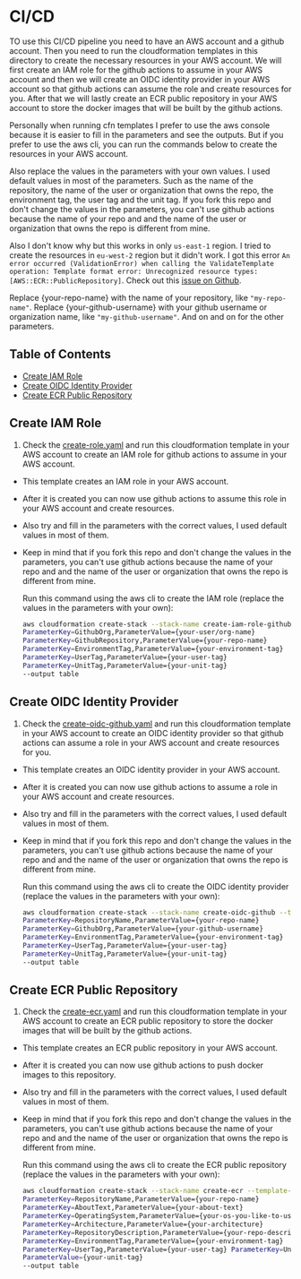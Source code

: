 # CI/CD

TO use this CI/CD pipeline you need to have an AWS account and a github account. Then you need to run the cloudformation templates in this directory to create the necessary resources in your AWS account. We will first create an IAM role for the github actions to assume in your AWS account and then we will create an OIDC identity provider in your AWS account so that github actions can assume the role and create resources for you. After that we will lastly create an ECR public repository in your AWS account to store the docker images that will be built by the github actions.

Personally when running cfn templates I prefer to use the aws console because it is easier to fill in the parameters and see the outputs. But if you prefer to use the aws cli, you can run the commands below to create the resources in your AWS account.

Also replace the values in the parameters with your own values. I used default values in most of the parameters. Such as the name of the repository, the name of the user or organization that owns the repo, the environment tag, the user tag and the unit tag. If you fork this repo and don't change the values in the parameters, you can't use github actions because the name of your repo and and the name of the user or organization that owns the repo is different from mine.

Also I don't know why but this works in only `us-east-1` region. I tried to create the resources in `eu-west-2` region but it didn't work. I got this error `An error occurred (ValidationError) when calling the ValidateTemplate operation: Template format error: Unrecognized resource types: [AWS::ECR::PublicRepository]`. Check out this [issue on Github](https://github.com/awsdocs/aws-cloudformation-user-guide/issues/956#issuecomment-813360276).

Replace {your-repo-name} with the name of your repository, like `"my-repo-name"`. Replace {your-github-username} with your github username or organization name, like `"my-github-username"`. And on and on for the other parameters.

## Table of Contents

- [Create IAM Role](#create-iam-role)
- [Create OIDC Identity Provider](#create-oidc-identity-provider)
- [Create ECR Public Repository](#create-ecr-public-repository)

## Create IAM Role

1. Check the [create-role.yaml](create-role.yaml) and run this cloudformation template in your AWS account to create an IAM role for github actions to assume in your AWS account.

- This template creates an IAM role in your AWS account.
- After it is created you can now use github actions to assume this role in your AWS account and create resources.
- Also try and fill in the parameters with the correct values, I used default values in most of them.
- Keep in mind that if you fork this repo and don't change the values in the parameters, you can't use github actions because the name of your repo and and the name of the user or organization that owns the repo is different from mine.
  
    Run this command using the aws cli to create the IAM role (replace the values in the parameters with your own):

    ```bash
    aws cloudformation create-stack --stack-name create-iam-role-github --template-body file://create-role.yaml --parameters
    ParameterKey=GithubOrg,ParameterValue={your-user/org-name} 
    ParameterKey=GithubRepository,ParameterValue={your-repo-name} 
    ParameterKey=EnvironmentTag,ParameterValue={your-environment-tag} 
    ParameterKey=UserTag,ParameterValue={your-user-tag}
    ParameterKey=UnitTag,ParameterValue={your-unit-tag}
    --output table
    ```

## Create OIDC Identity Provider

1. Check the [create-oidc-github.yaml](create-oidc-github.yaml) and run this cloudformation template in your AWS account to create an OIDC identity provider so that github actions can assume a role in your AWS account and create resources for you.

- This template creates an OIDC identity provider in your AWS account.
- After it is created you can now use github actions to assume a role in your AWS account and create resources.
- Also try and fill in the parameters with the correct values, I used default values in most of them.
- Keep in mind that if you fork this repo and don't change the values in the parameters, you can't use github actions because the name of your repo and and the name of the user or organization that owns the repo is different from mine.
  
    Run this command using the aws cli to create the OIDC identity provider (replace the values in the parameters with your own):

    ```bash
    aws cloudformation create-stack --stack-name create-oidc-github --template-body file://create-oidc-github.yaml --parameters 
    ParameterKey=RepositoryName,ParameterValue={your-repo-name} 
    ParameterKey=GithubOrg,ParameterValue={your-github-username}
    ParameterKey=EnvironmentTag,ParameterValue={your-environment-tag} 
    ParameterKey=UserTag,ParameterValue={your-user-tag}
    ParameterKey=UnitTag,ParameterValue={your-unit-tag}
    --output table
    ```

## Create ECR Public Repository

1. Check the [create-ecr.yaml](create-ecr.yaml) and run this cloudformation template in your AWS account to create an ECR public repository to store the docker images that will be built by the github actions.

- This template creates an ECR public repository in your AWS account.
- After it is created you can now use github actions to push docker images to this repository.
- Also try and fill in the parameters with the correct values, I used default values in most of them.
- Keep in mind that if you fork this repo and don't change the values in the parameters, you can't use github actions because the name of your repo and and the name of the user or organization that owns the repo is different from mine.
  
    Run this command using the aws cli to create the ECR public repository (replace the values in the parameters with your own):

    ```bash
    aws cloudformation create-stack --stack-name create-ecr --template-body file://create-ecr.yaml --parameters
    ParameterKey=RepositoryName,ParameterValue={your-repo-name} 
    ParameterKey=AboutText,ParameterValue={your-about-text} 
    ParameterKey=OperatingSystem,ParameterValue={your-os-you-like-to-use} 
    ParameterKey=Architecture,ParameterValue={your-architecture} 
    ParameterKey=RepositoryDescription,ParameterValue={your-repo-description}
    ParameterKey=EnvironmentTag,ParameterValue={your-environment-tag} 
    ParameterKey=UserTag,ParameterValue={your-user-tag} ParameterKey=UnitTag,
    ParameterValue={your-unit-tag}
    --output table
    ```
